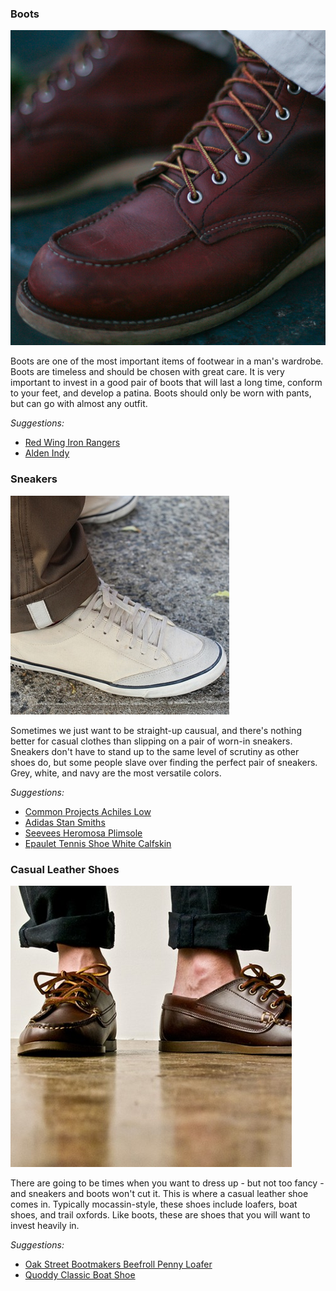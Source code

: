 ### Boots
![](/assets/images/boots.png)

Boots are one of the most important items of footwear in a man's wardrobe. Boots are timeless and should be chosen with great care. It is very important to invest in a good pair of boots that will last a long time, conform to your feet, and develop a patina. Boots should only be worn with pants, but can go with almost any outfit.

*Suggestions:*

- [Red Wing Iron Rangers][red-wing]
- [Alden Indy][alden-boot]


### Sneakers
![](/assets/images/sneakers.png)

Sometimes we just want to be straight-up causual, and there's nothing better for casual clothes than slipping on a pair of worn-in sneakers. Sneakers don't have to stand up to the same level of scrutiny as other shoes do, but some people slave over finding the perfect pair of sneakers. Grey, white, and navy are the most versatile colors.

*Suggestions:*

- [Common Projects Achiles Low][cp]
- [Adidas Stan Smiths][adidas]
- [Seevees Heromosa Plimsole][seevees]
- [Epaulet Tennis Shoe White Calfskin][epaulet-shoe]


### Casual Leather Shoes
![](/assets/images/leather.png)

There are going to be times when you want to dress up - but not too fancy - and sneakers and boots won't cut it. This is where a casual leather shoe comes in. Typically mocassin-style, these shoes include loafers, boat shoes, and trail oxfords. Like boots, these are shoes that you will want to invest heavily in.

*Suggestions:*

- [Oak Street Bootmakers Beefroll Penny Loafer][oak-street-penny]
- [Quoddy Classic Boat Shoe][quoddy]

[red-wing]: http://www.redwingheritage.com/boots/#&m=/detail/8111-heritage-us/8111-red-wing-lifestyle-mens-iron-ranger-boot-amber/
[alden-boot]: http://www.aldenshop.com/Store/DrawProducts.aspx?CategoryID=163&ParentID=4&PageID=&Action=
[cp]: http://www.mrporter.com/product/377903?cm_mmc=ProductSearch-_-us-_-Sneakers-_-Original&gclid=CIbx3IOikL4CFaNj7AodTCgAYg
[seevees]: https://www.seavees.com/products/08-slash-63-hermosa-plimsoll/natural#.U2AZsa1dX89
[oak-street-penny]: http://oakstreetbootmakers.com/footwear/beefroll-penny-loafer
[quoddy]: http://www.quoddy.com/classic-boat-shoe/
[adidas]: http://sneakerpolitics.com/collections/new/products/adidas-stan-smith-vulc-white-royal
[epaulet-shoe]: http://epauletnewyork.com/collections/footwear/products/epaulet-tennis-trainer-white-calfskin
